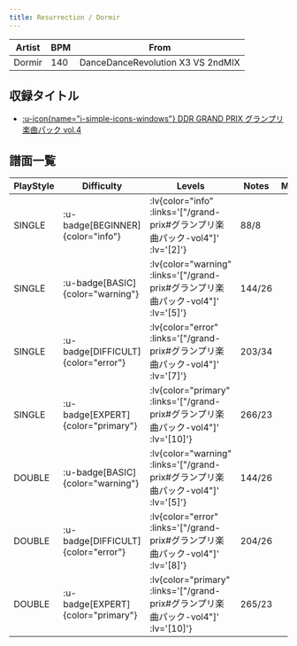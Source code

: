 ```yaml
---
title: Resurrection / Dormir
---
```


|Artist|BPM|From|
|------|---|----|
|Dormir|140|DanceDanceRevolution X3 VS 2ndMIX|

## 収録タイトル

- [ :u-icon{name="i-simple-icons-windows"} DDR GRAND PRIX グランプリ楽曲パック vol.4](/grand-prix#グランプリ楽曲パック-vol4)

## 譜面一覧

|PlayStyle|Difficulty|Levels|Notes|Movie|
|---------|----------|------|-----|-----|
|SINGLE| :u-badge[BEGINNER]{color="info"} | :lv{color="info" :links='["/grand-prix#グランプリ楽曲パック-vol4"]' :lv='[2]'} |88/8||
|SINGLE| :u-badge[BASIC]{color="warning"} | :lv{color="warning" :links='["/grand-prix#グランプリ楽曲パック-vol4"]' :lv='[5]'} |144/26||
|SINGLE| :u-badge[DIFFICULT]{color="error"} | :lv{color="error" :links='["/grand-prix#グランプリ楽曲パック-vol4"]' :lv='[7]'} |203/34||
|SINGLE| :u-badge[EXPERT]{color="primary"} | :lv{color="primary" :links='["/grand-prix#グランプリ楽曲パック-vol4"]' :lv='[10]'} |266/23||
|DOUBLE| :u-badge[BASIC]{color="warning"} | :lv{color="warning" :links='["/grand-prix#グランプリ楽曲パック-vol4"]' :lv='[5]'} |144/26||
|DOUBLE| :u-badge[DIFFICULT]{color="error"} | :lv{color="error" :links='["/grand-prix#グランプリ楽曲パック-vol4"]' :lv='[8]'} |204/26||
|DOUBLE| :u-badge[EXPERT]{color="primary"} | :lv{color="primary" :links='["/grand-prix#グランプリ楽曲パック-vol4"]' :lv='[10]'} |265/23||
